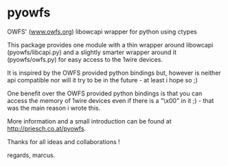 # pyowfs
OWFS' (www.owfs.org) libowcapi wrapper for python using ctypes

This package provides one module with a thin wrapper around libowcapi (pyowfs/libcapi.py) and a 
slightly smarter wrapper around it (pyowfs/owfs.py) for easy access to the 1wire devices. 

It is inspired by the OWFS provided python bindings but, however is neither api 
compatible nor will it try to be in the future - at least i hope so ;)

One benefit over the OWFS provided python bindings is that you can access the memory of 
1wire devices even if there is a "\x00" in it ;) - that was the main reason i wrote this.

More information and a small introduction can be found at http://priesch.co.at/pyowfs.

Thanks for all ideas and collaborations !

regards,
marcus.
